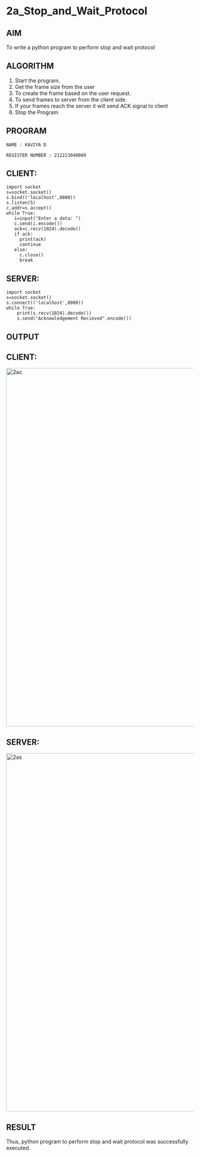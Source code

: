 # 2a_Stop_and_Wait_Protocol
## AIM 
To write a python program to perform stop and wait protocol
## ALGORITHM
1. Start the program.
2. Get the frame size from the user
3. To create the frame based on the user request.
4. To send frames to server from the client side.
5. If your frames reach the server it will send ACK signal to client
6. Stop the Program
## PROGRAM

```
NAME : KAVIYA D

REGISTER NUMBER : 212223040089
```
## CLIENT:
```
import socket
s=socket.socket()
s.bind(('localhost',8000))
s.listen(5)
c,addr=s.accept()
while True:
   i=input("Enter a data: ")
   c.send(i.encode())
   ack=c.recv(1024).decode()
   if ack:
     print(ack)
     continue
   else:
     c.close()
     break
```
## SERVER:
```
import socket
s=socket.socket()
s.connect(('localhost',8000))
while True:
    print(s.recv(1024).decode())
    s.send("Acknowledgement Recieved".encode())
```
## OUTPUT

## CLIENT:
<img width="960" alt="2ac" src="https://github.com/user-attachments/assets/a0f38acc-b070-4b96-b40f-c05d55b7446a">

## SERVER:
<img width="960" alt="2as" src="https://github.com/user-attachments/assets/1b3fd4e3-f3f5-4a25-93fb-e6f240eee6ee">

## RESULT
Thus, python program to perform stop and wait protocol was successfully executed.
